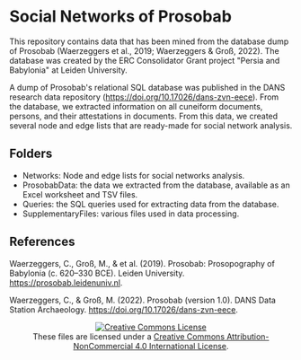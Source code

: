 # Social Networks of Prosobab

This repository contains data that has been mined from the database dump of Prosobab (Waerzeggers et al., 2019; Waerzeggers & Groß, 2022). The database was created by the ERC Consolidator Grant project "Persia and Babylonia" at Leiden University.

A dump of Prosobab's relational SQL database was published in the DANS research data repository (https://doi.org/10.17026/dans-zvn-eece). From the database, we extracted information on all cuneiform documents, persons, and their attestations in documents. From this data, we created several node and edge lists that are ready-made for social network analysis.

## Folders
- Networks: Node and edge lists for social networks analysis.
- ProsobabData: the data we extracted from the database, available as an Excel worksheet and TSV files.
- Queries: the SQL queries used for extracting data from the database.
- SupplementaryFiles: various files used in data processing.

## References
Waerzeggers, C., Groß, M., & et al. (2019). Prosobab: Prosopography of Babylonia (c. 620–330 BCE). Leiden University. https://prosobab.leidenuniv.nl.

Waerzeggers, C., & Groß, M. (2022). Prosobab (version 1.0). DANS Data Station Archaeology. https://doi.org/10.17026/dans-zvn-eece.

<p align="center">
<a rel="license" href="http://creativecommons.org/licenses/by-nc/4.0/"><img alt="Creative Commons License" style="border-width:0" src="https://i.creativecommons.org/l/by-nc/4.0/88x31.png" /></a><br />These files are licensed under a <a rel="license" href="https://creativecommons.org/licenses/by-nc/4.0/">Creative Commons Attribution-NonCommercial 4.0 International License</a>.</p>

